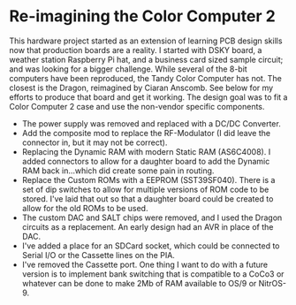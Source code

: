 # Re-imagining the Color Computer 2
This hardware project started as an extension of learning PCB design skills now that production boards are a reality. I started with DSKY board, a weather station Raspberry Pi hat, and a business card sized sample circuit;  and was looking for a bigger challenge. While several of the 8-bit computers have been reproduced, the Tandy Color Computer has not. The closest is the Dragon, reimagined by Ciaran Anscomb. See below for my efforts to produce that board and get it working.
The design goal was to fit a Color Computer 2 case and use the non-vendor specific components. 
- The power supply was removed and replaced with a DC/DC Converter.
- Add the composite mod to replace the RF-Modulator (I did leave the connector in, but it may not be correct).
- Replacing the Dynamic RAM with modern Static RAM (AS6C4008).  I added connectors to allow for a daughter board to add the Dynamic RAM back in...which did create some pain in routing.
- Replace the Custom ROMs with a EEPROM (SST39SF040). There is a set of dip switches to allow for multiple versions of ROM code to be stored. I've laid that out so that a daughter board could be created to allow for the old ROMs to be used.
- The custom DAC and SALT chips were removed, and I used the Dragon circuits as a replacement. An early design had an AVR in place of the DAC. 
- I've added a place for an SDCard socket, which could be connected to Serial I/O or the Cassette lines on the PIA.
- I've removed the Cassette port.
One thing I want to do with a future version is to implement bank switching that is compatible to a CoCo3 or whatever can be done to make 2Mb of RAM available to OS/9 or NitrOS-9.
